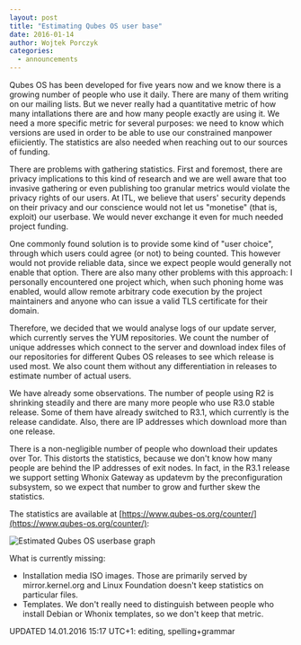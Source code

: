 ```yaml
---
layout: post
title: "Estimating Qubes OS user base"
date: 2016-01-14
author: Wojtek Porczyk
categories:
  - announcements
---
```


Qubes OS has been developed for five years now and we know there is a growing
number of people who use it daily. There are many of them writing on our
mailing lists.  But we never really had a quantitative metric of how many
intallations there are and how many people exactly are using it. We need a more
specific metric for several purposes: we need to know which versions are used
in order to be able to use our constrained manpower efiiciently. The statistics
are also needed when reaching out to our sources of funding.

There are problems with gathering statistics. First and foremost, there are
privacy implications to this kind of research and we are well aware that too
invasive gathering or even publishing too granular metrics would violate the
privacy rights of our users. At ITL, we believe that users' security depends
on their privacy and our conscience would not let us "monetise" (that is,
exploit) our userbase. We would never exchange it even for much needed project
funding.

One commonly found solution is to provide some kind of "user choice", through
which users could agree (or not) to being counted. This however would not
provide reliable data, since we expect people would generally not enable that
option. There are also many other problems with this approach: I personally
encountered one project which, when such phoning home was enabled, would allow
remote arbitrary code execution by the project maintainers and anyone who can
issue a valid TLS certificate for their domain.

Therefore, we decided that we would analyse logs of our update server, which
currently serves the YUM repositories. We count the number of unique addresses
which connect to the server and download index files of our repositories for
different Qubes OS releases to see which release is used most. We also count
them without any differentiation in releases to estimate number of actual users.

We have already some observations. The number of people using R2 is shrinking
steadily and there are many more people who use R3.0 stable release. Some of
them have already switched to R3.1, which currently is the release candidate.
Also, there are IP addresses which download more than one release.

There is a non-negligible number of people who download their updates over Tor.
This distorts the statistics, because we don't know how many people are behind
the IP addresses of exit nodes. In fact, in the R3.1 release we support setting
Whonix Gateway as updatevm by the preconfiguration subsystem, so we expect that
number to grow and further skew the statistics.

The statistics are available at
[https://www.qubes-os.org/counter/](https://www.qubes-os.org/counter/):

![Estimated Qubes OS userbase graph](https://tools.qubes-os.org/counter/stats.png)

What is currently missing:

- Installation media ISO images. Those are primarily served by
  mirror.kernel.org and Linux Foundation doesn't keep statistics on particular
  files.
- Templates. We don't really need to distinguish between people who install
  Debian or Whonix templates, so we don't keep that metric.

UPDATED 14.01.2016 15:17 UTC+1: editing, spelling+grammar
